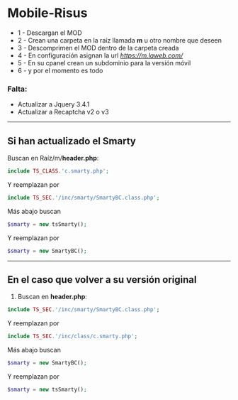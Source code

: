 # Mobile-Risus

* 1 - Descargan el MOD
* 2 - Crean una carpeta en la raíz llamada **m** u otro nombre que deseen
* 3 - Descomprimen el MOD dentro de la carpeta creada
* 4 - En configuración asignan la url *https://m.laweb.com/*
* 5 - En su cpanel crean un subdominio para la versión móvil
* 6 - y por el momento es todo

### Falta:
* Actualizar a Jquery 3.4.1
* Actualizar a Recaptcha v2 o v3

---
## Si han actualizado el Smarty
Buscan en Raíz/m/**header.php**:
``` PHP
include TS_CLASS.'c.smarty.php';
```
Y reemplazan por
``` PHP
include TS_SEC.'/inc/smarty/SmartyBC.class.php';
```
Más abajo buscan
``` PHP
$smarty = new tsSmarty();
```
Y reemplazan por
``` PHP
$smarty = new SmartyBC();
```
---
## En el caso que volver a su versión original
1) Buscan en **header.php**:
``` PHP
include TS_SEC.'/inc/smarty/SmartyBC.class.php';
```
Y reemplazan por
``` PHP
include TS_SEC.'/inc/class/c.smarty.php';
```
Más abajo buscan
``` PHP
$smarty = new SmartyBC();
```
Y reemplazan por
``` PHP
$smarty = new tsSmarty();
```
